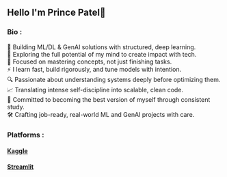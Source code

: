 ## Hello I'm Prince Patel🤴 </br>
### Bio : </br>
🚀 Building ML/DL & GenAI solutions with structured, deep learning. </br>
🧠 Exploring the full potential of my mind to create impact with tech. </br>
🎯 Focused on mastering concepts, not just finishing tasks. </br>
⚡ I learn fast, build rigorously, and tune models with intention. </br>
🔍 Passionate about understanding systems deeply before optimizing them. </br>
📈 Translating intense self-discipline into scalable, clean code. </br>
🌱 Committed to becoming the best version of myself through consistent study. </br>
🛠️ Crafting job-ready, real-world ML and GenAI projects with care. </br>
### Platforms : </br>
#### [Kaggle](https://www.kaggle.com/prince9115) </br>
#### [Streamlit](https://share.streamlit.io/user/prince9115)
